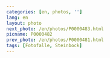 ```yaml
---
categories: [en, photos, '']
lang: en
layout: photo
next_photo: /en/photos/P0000483.html
picname: P0000482
prev_photo: /en/photos/P0000481.html
tags: [Fotofalle, Steinbock]
---
```

